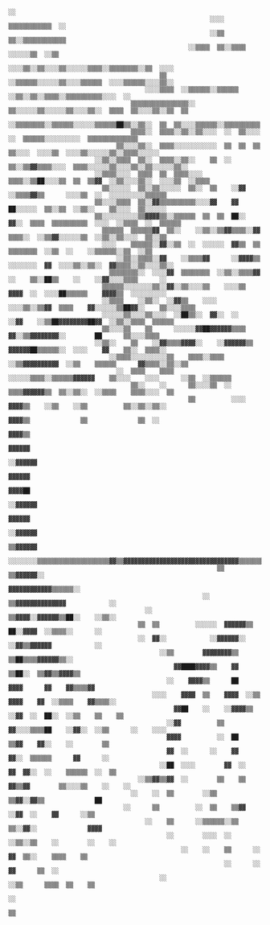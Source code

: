 




                                                                            ░░
                                                            ░░░░    ▒▒▒▒▒▒▒▒▒▒▒▒  ░░
                                                            ░░▒▒    ▒▒░░▒▒▒▒▒▒▒▒▒▒▒▒
                                                      ░░▒▒▒▒  ▒▒░░▒▒▒▒    ░░░░░░▒▒  ░░▒▒
                                                    ░░░░▒▒░░▒▒░░░░▒▒░░░░░░▒▒▒▒░░▒▒▒▒▒▒▒▒░░▒▒  ░░░░
                                              ▒▒    ░░▒▒▒▒▒▒░░░░░░▒▒░░░░▒▒▒▒▒▒  ░░░░▒▒▒▒▒▒░░░░▒▒░░
                                          ░░░░▒▒▒▒  ░░▒▒▒▒▒▒░░▒▒▒▒▒▒  ░░▒▒░░▒▒░░▒▒▒▒░░▒▒▒▒▒▒▒▒▒▒░░░░  ░░
                                      ▒▒▒▒▒▒▒▒▒▒▒▒▒▒▒▒░░  ▒▒░░░░░░▒▒░░░░░░▒▒░░░░▒▒░░  ▒▒▒▒  ▒▒░░░░▒▒░░▒▒  ▒▒
                                      ░░▒▒▒▒▒▒▒▒░░▒▒▒▒▒▒░░░░░░▒▒▒▒▒▒██▒▒░░▒▒░░  ▒▒  ▒▒░░░░▒▒▒▒▒▒░░▒▒▒▒▒▒▒▒▒▒
                                      ▒▒▒▒░░  ▒▒▒▒░░▒▒░░▒▒░░░░  ░░  ▒▒░░░░  ░░  ▒▒▒▒▒▒░░░░░░░░░░  ▒▒▒▒▒▒▒▒▒▒▒▒▒▒
                                  ▒▒░░░░▒▒░░  ▒▒▒▒░░░░░░░░░░░░  ▒▒  ▒▒  ▒▒  ▒▒░░░░  ░░░░▒▒  ░░░░▒▒░░░░░░▒▒░░▒▒▒▒░░░░░░
                            ░░▒▒░░▒▒▒▒  ▒▒░░  ▒▒▒▒░░▒▒░░    ▒▒  ░░  ▒▒░░▒▒▓▓▒▒▒▒░░░░  ▒▒▒▒░░░░░░▒▒░░░░▒▒░░▒▒░░░░░░▒▒░░
                            ░░▒▒▒▒░░░░  ▒▒▒▒  ▒▒  ▒▒▒▒░░░░  ▒▒▒▒░░▒▒██░░░░▒▒  ▒▒  ▒▒▓▓  ░░▒▒░░░░▒▒░░  ░░░░▒▒  ░░▒▒▒▒
                              ▒▒░░░░░░  ▒▒░░▒▒░░░░░░  ▒▒░░  ▒▒    ░░▓▓  ░░▒▒▒▒▓▓▒▒      ░░░░▒▒  ░░  ░░░░░░░░░░▒▒▒▒▒▒
                            ▒▒░░░░▒▒▒▒  ▒▒░░▓▓▒▒▒▒▒▒▒▒▒▒░░░░▓▓    ▓▓      ██░░░░░░  ▒▒░░▒▒  ░░▒▒░░    ▒▒░░░░  ▒▒░░░░░░
                            ▒▒░░░░░░░░░░▒▒▓▓▓▓▒▒░░▒▒▒▒▒▒  ▒▒  ▒▒  ██░░  ▓▓░░  ▒▒▒▒  ▒▒▒▒▒▒▒▒▒▒  ░░░░  ░░▒▒▒▒  ░░  ▒▒▒▒▒▒
                              ▒▒▒▒▒▒  ▒▒▒▒▒▒▓▓  ▒▒░░    ░░▒▒░░▒▒▓▓▒▒▒▒░░▓▓  ▒▒▒▒░░  ░░▒▒▓▓░░░░░░▒▒  ░░▒▒░░▒▒░░░░  ▒▒░░▒▒
                              ░░░░    ▒▒▒▒▒▒░░▓▓░░▒▒  ░░  ░░░░░░  ▓▓▒▒  ▒▒  ▒▒▒▒▒▒▒▒  ░░▒▒  ░░    ░░▒▒▒▒▒▒░░▒▒  ░░▒▒
                                  ░░▒▒░░▒▒▒▒░░▓▓    ░░▒▒▒▒▓▓      ░░▓▓▓▓▒▒  ░░░░░░░░  ▓▓  ░░░░▒▒░░▒▒░░  ▓▓▒▒▒▒░░▒▒░░░░▒▒░░
                                ▒▒▒▒▒▒▒▒░░  ░░░░▓▓  ▒▒▒▒▒▒▒▒  ░░▒▒░░▒▒▒▒▓▓  ░░    ▒▒░░██▒▒    ░░    ░░▓▓░░░░▒▒▒▒      ░░
                              ▒▒▒▒▒▒░░░░░░░░▒▒░░▓▓░░▒▒░░░░▒▒    ░░░░▒▒  ▓▓▓▓  ░░  ░░░░██▒▒▒▒▒▒    ▓▓▓▓▒▒  ░░░░░░░░░░
                              ░░▒▒▒▒    ░░▒▒░░  ░░▓▓▒▒    ░░░░  ░░░░▒▒░░▒▒▓▓  ▒▒▒▒    ▓▓░░░░░░▒▒██▓▓░░    ▒▒░░░░▒▒▒▒
                              ░░░░░░▒▒░░░░▒▒░░░░  ░░██▒▒░░  ▓▓░░  ░░    ░░▓▓    ░░▒▒██▓▓▓▓▓▓▓▓██▓▓  ░░▒▒░░▒▒▒▒  ▒▒▒▒▒▒
                              ▒▒░░░░▒▒    ▒▒      ░░░░░░▓▓██▓▓▓▓▓▓▒▒▒▒    ▓▓░░▒▒▓▓▓▓▓▓▓▓░░        ██      ▒▒░░░░▒▒▒▒
                            ░░▒▒░░    ▒▒    ░░▓▓▒▒▒▒▓▓▓▓░░    ░░▓▓▓▓▓▓▒▒  ▓▓▓▓▓▓██▒▒▒▒▒▒░░  ░░░░    ▓▓    ▒▒░░  ▒▒▒▒░░
                                ░░▒▒▒▒░░░░░░░░░░▒▒    ▒▒▒▒░░▒▒▒▒  ░░▒▒▓▓▓▓▓▓▓▓▓▓  ░░▒▒    ▒▒▒▒▒▒      ▓▓▒▒▒▒░░▒▒░░▒▒
                                  ░░  ▒▒▒▒    ▒▒▒▒    ░░░░░░▒▒▒▒░░▒▒▒▒▒▒▓▓▓▓▓▓    ▒▒░░░░    ░░░░      ░░▒▒  ░░▒▒▒▒▒▒
                                      ▒▒░░    ░░      ▒▒░░░░▒▒  ░░  ▒▒▒▒▓▓▓▓▓▓▒▒  ▒▒░░▒▒░░  ░░▒▒▒▒    ▒▒▒▒░░░░  ▒▒
                                                      ▒▒          ░░░░  ▓▓▓▓▒▒    ░░▒▒    ░░▒▒          ▒▒░░▒▒░░▒▒░░
                                                                        ▓▓▓▓▒▒              ▒▒              ▒▒  ░░
                                                                        ▓▓▓▓▒▒
                                                                        ▓▓▓▓▓▓
                                                                      ░░▓▓▓▓▓▓
                                                                        ▓▓▓▓▓▓
                                                                        ▓▓▓▓██
                                                                      ░░▓▓▓▓▓▓
                                                                        ▓▓▓▓▓▓
                                                                      ░░▓▓▓▓▓▓
                                                                      ▒▒▓▓▓▓▓▓
                                ░░░░░░░░▒▒▒▒▒▒▒▒▒▒▒▒▒▒▒▒▒▒▒▒▓▓▒▒▓▓▓▓▓▓▓▓▓▓▓▓▓▓▓▓▓▓▓▓▓▓▓▓▓▓▓▓▓▓▓▓▒▒▒▒▒▒▒▒▒▒▒▒▒▒▒▒▒▒▒▒░░░░░░░░
                                                              ▒▒      ▒▒▓▓▓▓▓▓░░
                                                                      ▓▓▓▓▓▓▓▓▓▓▓▓▒▒▒▒▒▒░░
                                                          ░░      ▒▒▓▓▓▓▓▓▓▓▓▓▓▓▓▓            ░░
                                          ░░                      ▒▒▓▓▓▓░░▓▓▓▓▓▓▒▒██░░    ░░▒▒░░
                                        ▒▒  ▒▒          ░░░░░░  ▓▓▓▓▓▓▒▒  ██░░▓▓▓▓  ░░▒▒▒▒░░      ░░
                                        ░░  ▓▓░░            ░░▓▓▓▓▓▓░░  ░░▓▓▒▒▓▓▓▓▓▓            ░░
                                              ░░▒▒        ▓▓▓▓▓▓▓▓▒▒      ▒▒██▒▒▒▒▓▓▓▓▓▓▒▒░░
                                                  ▓▓████▓▓▓▓▒▒    ▓▓      ▒▒██░░  ▒▒▓▓▒▒▓▓▓▓▒▒
                                                ░░    ▓▓▓▓▒▒      ██      ▓▓▓▓      ▓▓    ▓▓▒▒▒▒▓▓
                                            ░░░░    ▓▓▓▓  ▒▒    ▓▓▓▓  ░░▒▒  ▓▓▓▓    ▓▓  ░░▒▒▒▒    ▓▓▒▒▒▒░░
                                                  ▓▓██    ░░    ░░▓▓▓▓▒▒  ░░▓▓  ░░  ██░░  ░░▒▒    ▒▒    ▒▒
                                                ░░▓▓          ▒▒  ▓▓░░░░▒▒▒▒██    ░░▓▓░░  ░░▒▒      ░░    ░░░░
                                                ▓▓▓▓          ░░  ██      ▒▒▓▓    ▓▓░░    ░░        ▒▒
                                                ▓▓  ░░      ░░    ▓▓      ▓▓░░  ▒▒▒▒▒▒      ▓▓      ░░
                                              ░░██  ░░░░        ▓▓  ░░    ▓▓  ▓▓░░  ░░    ▒▒▒▒▒▒  ░░  ▒▒
                                        ░░▒▒▓▓▒▒▓▓  ░░        ▒▒    ▒▒  ▓▓▒▒▓▓        ▒▒░░░░▒▒    ░░    ░░
                                      ░░    ░░  ▒▒        ░░▒▒      ▒▒▓▓░░▓▓▒▒              ██
                                    ░░      ▒▒          ░░  ▒▒    ▒▒▓▓  ░░▓▓  ░░    ▓▓      ░░▒▒
                                          ░░    ▒▒      ░░▒▒▒▒▒▒░░▒▒    ▒▒░░▓▓░░              ▓▓▓▓
                                                ░░        ░░░░  ░░      ░░▒▒░░▒▒    ░░        ░░    ░░
                                                    ░░    ░░    ▒▒      ░░      ▓▓  ▒▒░░    ▒▒▒▒    ▒▒
                                                                ░░      ░░        ▓▓      ▒▒  ░░
                                              ░░                        ░░▒▒      ▒▒▒▒  ▒▒    ▒▒
                                                                                  ░░
                                                                                      ▒▒
